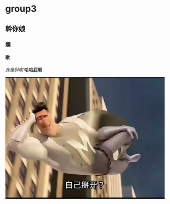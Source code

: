 # group3

## 幹你娘

### 爛

#### 歌

*我是斜咖*
**哈哈屁眼**

![自己掰開](https://github.com/skyler09090718-wq/group3/blob/main/ooFpnaKoqAJDA2aBE3Jke9SBCtqfQAWXAEIgQD.jpg?raw=true)
